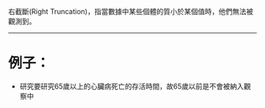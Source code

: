 右截斷(Right Truncation)，指當數據中某些個體的質小於某個值時，他們無法被觀測到。
- - -
# 例子：
- 研究要研究65歲以上的心臟病死亡的存活時間，故65歲以前是不會被納入觀察中